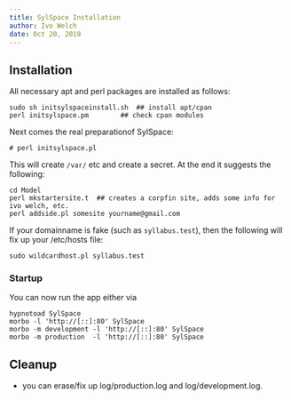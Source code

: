 ```yaml
---
title: SylSpace Installation
author: Ivo Welch
date: Oct 20, 2019
---
```




## Installation

All necessary apt and perl packages are installed as follows:

```
sudo sh initsylspaceinstall.sh  ## install apt/cpan
perl initsylspace.pm		## check cpan modules 
```

Next comes the real preparationof SylSpace:

```
# perl initsylspace.pl
```

This will create `/var/` etc and create a secret.  At the end it suggests the following:

```
cd Model
perl mkstartersite.t  ## creates a corpfin site, adds some info for ivo welch, etc.
perl addside.pl somesite yourname@gmail.com
```

If your domainname is fake (such as `syllabus.test`), then the following will fix up your /etc/hosts file:

```
sudo wildcardhost.pl syllabus.test
```


### Startup

You can now run the app either via

```
hypnotoad SylSpace
morbo -l 'http://[::]:80' SylSpace
morbo -m development -l 'http://[::]:80' SylSpace
morbo -m production  -l 'http://[::]:80' SylSpace
```


## Cleanup

* you can erase/fix up log/production.log and log/development.log.

